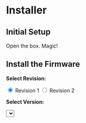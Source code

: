 # Installer

## Initial Setup

Open the box. Magic!

## Install the Firmware

<div id="firmware-installer">
  <p><strong>Select Revision:</strong></p>
  <label><input type="radio" name="revision" value="rev1" checked> Revision 1</label>
  <label><input type="radio" name="revision" value="rev2"> Revision 2</label>

  <p><strong>Select Version:</strong></p>
  <select id="version-select"></select>

  <br><br>

  <esp-web-install-button id="install-button" manifest=""></esp-web-install-button>
</div>

<script>
// GitHub API URL to list contents of the 'manifests' directory
const apiUrl = 'https://api.github.com/repos/FutureProofHomes/Documentation/contents/manifests';

// Function to fetch versions dynamically
async function fetchVersions() {
  try {
    const response = await fetch(apiUrl);
    const data = await response.json();

    // Filter directories only
    const versions = data
      .filter(item => item.type === 'dir')
      .map(dir => dir.name);

    populateVersions(versions);
    updateManifestURL();
  } catch (error) {
    console.error('Error fetching versions:', error);
  }
}

// Populate the versions dropdown
function populateVersions(versions) {
  const versionSelect = document.getElementById('version-select');
  versions.forEach(version => {
    const option = document.createElement('option');
    option.value = version;
    option.textContent = version;
    versionSelect.appendChild(option);
  });
}

// Update the manifest URL based on selections
function updateManifestURL() {
  const revision = document.querySelector('input[name="revision"]:checked').value;
  const version = document.getElementById('version-select').value;
  const manifestPath = `manifests/${version}/satellite-va-${revision}-esp32s3.manifest.json`;

  // Construct the full URL to your manifest file on GitHub
  const manifestURL = `https://raw.githubusercontent.com/FutureProofHomes/Documentation/main/${manifestPath}`;

  // Update the manifest attribute
  document.getElementById('install-button').setAttribute('manifest', manifestURL);
}

// Initialize the form
document.addEventListener('DOMContentLoaded', () => {
  fetchVersions();

  // Add event listeners
  document.querySelectorAll('input[name="revision"]').forEach(radio => {
    radio.addEventListener('change', updateManifestURL);
  });
  document.getElementById('version-select').addEventListener('ch
